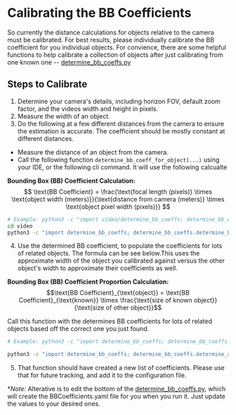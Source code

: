 # Calibrating the BB Coefficients

So currently the distance calculations for objects relative to the camera must be calibrated. For best results, please individually calibrate the BB coefficient for you individual objects. 
For convience, there are some helpful functions to help calibrate a collection of objects after just calibrating from one known one -- [determine_bb_coeffs.py](../video/determine_bb_coeffs.py)

## Steps to Calibrate
1. Determine your camera's details, including horizon FOV, default zoom factor, and the videos width and height in pixels. 
2. Measure the width of an object.
3. Do the following at a few different distances from the camera to ensure the estimation is accurate. The coefficient should be mostly constant at different distances.
  * Measure the distance of an object from the camera.
  * Call the following function `determine_bb_coeff_for_object(...)` using your IDE, or the following cli command. It will use the following calcualte 

**Bounding Box (BB) Coefficient Calculation:**
$$
\text{BB Coefficient} = \frac{\text{focal length (pixels)} \times \text{object width (meters)}}{\text{distance from camera (meters)} \times \text{object pixel width (pixels)}}
$$
  
```bash
# Example: python3 -c "import video/determine_bb_coeffs; determine_bb_coeffs.determine_bb_coeff_for_object(distance_from_camera, object_name, object_width_meters, camera_horizontal_fov, image_width, image_height)"
cd video
python3 -c "import determine_bb_coeffs; determine_bb_coeffs.determine_bb_coeff_for_object(10, 'person', 0.52, 65, 1920, 1080, 'test.jpg')"
```

4. Use the determined BB coefficient, to populate the coefficients for lots of related objects. The formula can be see below.This uses the approximate width of the object you calibrated against versus the other object's width to approximate their coefficients as well.

**Bounding Box (BB) Coefficient Proportion Calculation:**
$$\text{BB Coefficient}_{\text{object}} = \text{BB Coefficient}_{\text{known}} \times \frac{\text{size of known object}}{\text{size of other object}}$$

Call this function with the determines BB coefficients for lots of related objects based off the correct one you just found. 

```bash
# Example: python3 -c "import determine_bb_coeffs; determine_bb_coeffs.determine_all_bb_coefficients(object_name, object_known_width, known_bb_coeff, "BBCoefficients.yaml")

python3 -c "import determine_bb_coeffs; determine_bb_coeffs.determine_all_bb_coefficients('person', 0.52, 0.127383, "BBCoefficients.yaml")"
```
5. That function should have created a new list of coefficients. Please use that for future tracking, and add it to the configuration file.

**Note:* Alterative is to edit the bottom of the [determine_bb_coeffs.py](../video/determine_bb_coeffs.py), which will create the BBCoefficients.yaml file for you when you run it. Just update the values to your desired ones.
